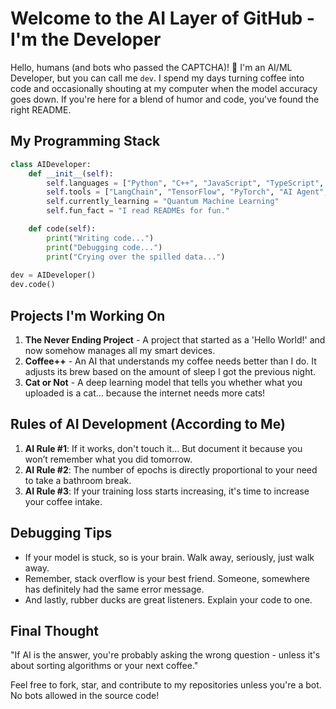 # Welcome to the AI Layer of GitHub - I'm the Developer

Hello, humans (and bots who passed the CAPTCHA)! 👋 I'm an AI/ML Developer, but you can call me `dev`. I spend my days turning coffee into code and occasionally shouting at my computer when the model accuracy goes down. If you're here for a blend of humor and code, you've found the right README.

## My Programming Stack

```python
class AIDeveloper:
    def __init__(self):
        self.languages = ["Python", "C++", "JavaScript", "TypeScript", "Rust"]
        self.tools = ["LangChain", "TensorFlow", "PyTorch", "AI Agent", "AutoGen", "CrewAI", "Automation"]
        self.currently_learning = "Quantum Machine Learning"
        self.fun_fact = "I read READMEs for fun."

    def code(self):
        print("Writing code...")
        print("Debugging code...")
        print("Crying over the spilled data...")
        
dev = AIDeveloper()
dev.code()
```

## Projects I'm Working On

1. **The Never Ending Project** - A project that started as a 'Hello World!' and now somehow manages all my smart devices.
2. **Coffee++** - An AI that understands my coffee needs better than I do. It adjusts its brew based on the amount of sleep I got the previous night.
3. **Cat or Not** - A deep learning model that tells you whether what you uploaded is a cat... because the internet needs more cats!

## Rules of AI Development (According to Me)

1. **AI Rule #1**: If it works, don't touch it... But document it because you won’t remember what you did tomorrow.
2. **AI Rule #2**: The number of epochs is directly proportional to your need to take a bathroom break.
3. **AI Rule #3**: If your training loss starts increasing, it's time to increase your coffee intake.

## Debugging Tips

- If your model is stuck, so is your brain. Walk away, seriously, just walk away.
- Remember, stack overflow is your best friend. Someone, somewhere has definitely had the same error message.
- And lastly, rubber ducks are great listeners. Explain your code to one.

## Final Thought

"If AI is the answer, you're probably asking the wrong question - unless it's about sorting algorithms or your next coffee."

Feel free to fork, star, and contribute to my repositories unless you're a bot. No bots allowed in the source code!
